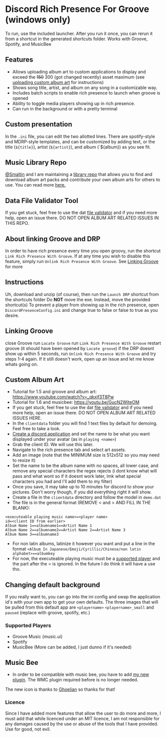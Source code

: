 # Discord Rich Presence For Groove (windows only)
To run, use the included launcher. After you run it once, you can rerun it from a shortcut in the generated shortcuts folder.
Works with Groove, Spotify, and MusicBee

## Features
* Allows uploading album art to custom applications to display and exceed the ~~150~~ 300 (got changed recently) asset maximum (see [uploading custom album art](https://github.com/jojo2357/Music-Discord-Rich-Presence#custom-album-art) for instructions) 
* Shows song title, artist, and album on any song in a customizable way.
* Includes batch scripts to enable rich presence to launch when groove is opened
* Ability to toggle media players showing up in rich presence.
* Can run in the background or with a pretty terminal

## Custom presentation
In the `.ini` file, you can edit the two allotted lines. There are spotify-style and MDRP-style templates, and can be customized by adding text, or the title (`${title}`), artist (`${artist}`), and album (`${album}) as you see fit.

## Music Library Repo
[@Smaltin](https://github.com/Smaltin) and I are maintaining a [library repo](https://github.com/jojo2357/Music-Discord-Rich-Presence-Library) that allows you to find and download album art packs and contribute your own album arts for others to use. You can read more [here.](https://github.com/jojo2357/Music-Discord-Rich-Presence-Library)

## Data File Validator Tool
If you get stuck, feel free to use the dat [file validator](https://jojo2357.github.io/MDRP-Validation-Tool/) and if you need more help, open an issue there. DO NOT OPEN ALBUM ART RELATED ISSUES IN THIS REPO.

## About linking Groove and DRP
In order to have rich presence every time you open groovy, run the shortcut `Link Rich Presence With Groove`. If at any time you wish to disable this feature, simply run `Unlink Rich Presence With Groove`. See [Linking Groove](https://github.com/jojo2357/Music-Discord-Rich-Presence#linking-groove) for more 

## Instructions
Uh, download and unzip (of course), then run the `Launch DRP` shortcut from the shortcuts folder
Do **NOT** move the exe. Instead, move the provided shortcut(s)
To prevent a player from showing up in the rich presence, open `DiscordPresenceConfig.ini` and change true to false or false to true as you desire.

## Linking Groove 
close Groove
run `Locate Groove`
run `Link Rich Presence With Groove`
restart groove (it should have been opened by `Locate groove`)
if the DRP doesnt show up within 5 seconds, run `Unlink Rich Presence With Groove` and try steps 1-4 again.
If it still doesn't work, open up an issue and let me know whats going on.

## Custom Album Art
* Tutorial for 1.5 and groove and album art: https://www.youtube.com/watch?v=_qkxjf3T8Pw
* Tutorial for 1.6 and musicbee: https://youtu.be/GucN2WiteOM
* If you get stuck, feel free to use the dat [file validator](https://jojo2357.github.io/MDRP-Validation-Tool/) and if you need more help, open an issue there. DO NOT OPEN ALBUM ART RELATED ISSUES HERE.
* In the `clientdata` folder you will find 1 text files by default for demoing. Feel free to take a look.
* [Create a discord application](https://discord.com/developers/applications) and set the name to be what you want displayed under your avatar (as in `playing <name>`)
* Grab the client ID. We will use this later.
* Navigate to the rich presence tab and select art assets.
* Add an image (note that the MINIMUM size is 512x512 so you may need to resize it)
* Set the name to be the album name with no spaces, all lower case, and remove any special characters the regex rejects (i dont know what will pass and what wont so if it doesnt work later, lmk what special characters you had and I'll add them to my filter)
* Once you save, it may take up to 10 minutes for discord to show your pictures. Don't worry though, if you did everything right it will show.
* Create a file in the `clientdata` directory and follow the model in `demo.dat`
* The file is in the general format (REMOVE < and > AND FILL IN THE BLANK):
```
<executeable playing music name>=<player name>
id=<client ID from earlier>
Album Name 1==albumname1==Artist Name 1
Album Name 2==albumname2==Artist Name 2==Artist Name 3
Album Name 3==albumname3
```
* For non latin albums, latinize it however you want and put a line in the format `<Album In Japanese/Emoji/Cyrillic/Chinese/non latin alphabet>==albumkey`
* For now, the executeable playing music must be a [supported player](https://github.com/jojo2357/Music-Discord-Rich-Presence#supported-players) and the part after the = is ignored. In the future I do think it will have a use tho.

## Changing default background
If you really want to, you can go into the ini config and swap the application id's with your own app to get your own defaults. The three images that will be pulled from this default app are `<playername>` `<playername>_small` and `paused` (replace <playername> with groove, spotify, etc.)

### Supported Players
- Groove Music (music.ui)
- Spotify
- MusicBee
(More can be added, I just dunno if it's needed)

## Music Bee
- In order to be compatible with music bee, you have to add [my new plugin](https://github.com/jojo2357/MDRP-MusicBee-Bridge). The WMC plugin required before is no longer needed.

The new icon is thanks to [Ghoelian](https://github.com/Ghoelian) so thanks for that!

### Licence
Since I have added more features that allow the user to do more and more, I must add that while licenced under an MIT licence, I am not responsible for any damages caused by the use or abuse of the tools that I have provided. Use for good, not evil.
